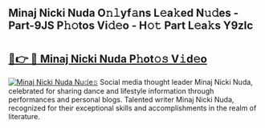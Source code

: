 ## Minaj Nicki Nuda O𝚗𝚕yf𝚊ns L𝚎a𝚔ed N𝚞𝚍es - Part-9JS P𝚑𝚘tos Vi𝚍𝚎o - H𝚘𝚝 Part L𝚎a𝚔s Y9zIc

# <h2><a href="http://kf0e5i.oniu.top/?m=Minaj+Nicki+Nuda">🔗👉 🔴 Minaj Nicki Nuda P𝚑ot𝚘𝚜 V𝚒d𝚎o</a></h2>

[![Minaj Nicki Nuda Nu𝚍e𝚜](https://i.imgur.com/0qMVB7G.gif)](http://kf0e5i.oniu.top/?m=Minaj+Nicki+Nuda)
Social media thought leader Minaj Nicki Nuda, celebrated for sharing dance and lifestyle information through performances and personal blogs. Talented writer Minaj Nicki Nuda, recognized for their exceptional skills and accomplishments in the realm of literature.  
